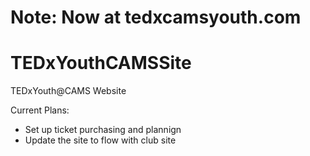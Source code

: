 # Note: Now at tedxcamsyouth.com

# TEDxYouthCAMSSite
TEDxYouth@CAMS Website

Current Plans: 
- Set up ticket purchasing and plannign
- Update the site to flow with club site
